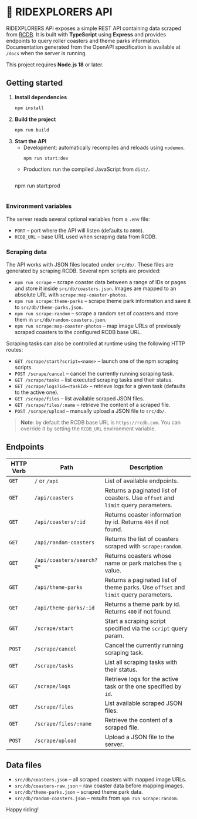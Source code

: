# 🎢 RIDEXPLORERS API

RIDEXPLORERS API exposes a simple REST API containing data scraped from [RCDB](https://rcdb.com). It is built with **TypeScript** using **Express** and provides endpoints to query roller coasters and theme parks information. Documentation generated from the OpenAPI specification is available at `/docs` when the server is running.

This project requires **Node.js 18** or later.

## Getting started

1. **Install dependencies**
   ```bash
   npm install
   ```
2. **Build the project**
   ```bash
   npm run build
   ```
3. **Start the API**
   - Development: automatically recompiles and reloads using `nodemon`.
     ```bash
     npm run start:dev
     ```
   - Production: run the compiled JavaScript from `dist/`.
     ```bash
    npm run start:prod
    ```

### Environment variables

The server reads several optional variables from a `.env` file:

- `PORT` – port where the API will listen (defaults to `8000`).
- `RCDB_URL` – base URL used when scraping data from RCDB.


### Scraping data
The API works with JSON files located under `src/db/`. These files are generated by scraping RCDB. Several npm scripts are provided:

- `npm run scrape` – scrape coaster data between a range of IDs or pages and store it inside `src/db/coasters.json`. Images are mapped to an absolute URL with `scrape:map-coaster-photos`.
- `npm run scrape:theme-parks` – scrape theme park information and save it to `src/db/theme-parks.json`.
- `npm run scrape:random` – scrape a random set of coasters and store them in `src/db/random-coasters.json`.
- `npm run scrape:map-coaster-photos` – map image URLs of previously scraped coasters to the configured RCDB base URL.

Scraping tasks can also be controlled at runtime using the following HTTP routes:

- `GET /scrape/start?script=<name>` – launch one of the npm scraping scripts.
- `POST /scrape/cancel` – cancel the currently running scraping task.
- `GET /scrape/tasks` – list executed scraping tasks and their status.
- `GET /scrape/logs?id=<taskId>` – retrieve logs for a given task (defaults to the active one).
- `GET /scrape/files` – list available scraped JSON files.
- `GET /scrape/files/:name` – retrieve the content of a scraped file.
- `POST /scrape/upload` – manually upload a JSON file to `src/db/`.

> **Note**: by default the RCDB base URL is `https://rcdb.com`. You can override it by setting the `RCDB_URL` environment variable.

## Endpoints

| HTTP Verb | Path                       | Description                                                                                      |
| --------- | -------------------------- | ------------------------------------------------------------------------------------------------ |
| `GET`     | `/` or `/api`              | List of available endpoints.                                                                     |
| `GET`     | `/api/coasters`            | Returns a paginated list of coasters. Use `offset` and `limit` query parameters.                 |
| `GET`     | `/api/coasters/:id`        | Returns coaster information by id. Returns `404` if not found.                                   |
| `GET`     | `/api/random-coasters`     | Returns the list of coasters scraped with `scrape:random`.                   |
| `GET`     | `/api/coasters/search?q=`  | Returns coasters whose name or park matches the `q` value.                                       |
| `GET`     | `/api/theme-parks`         | Returns a paginated list of theme parks. Use `offset` and `limit` query parameters.              |
| `GET`     | `/api/theme-parks/:id`     | Returns a theme park by id. Returns `400` if not found.                                          |
| `GET`     | `/scrape/start`            | Start a scraping script specified via the `script` query param.                                  |
| `POST`    | `/scrape/cancel`           | Cancel the currently running scraping task.                                                     |
| `GET`     | `/scrape/tasks`            | List all scraping tasks with their status.                                                      |
| `GET`     | `/scrape/logs`             | Retrieve logs for the active task or the one specified by `id`.                                |
| `GET`     | `/scrape/files`            | List available scraped JSON files.                                                              |
| `GET`     | `/scrape/files/:name`      | Retrieve the content of a scraped file.                                                         |
| `POST`    | `/scrape/upload`           | Upload a JSON file to the server.                                                              |

## Data files
- `src/db/coasters.json` – all scraped coasters with mapped image URLs.
- `src/db/coasters-raw.json` – raw coaster data before mapping images.
- `src/db/theme-parks.json` – scraped theme park data.
- `src/db/random-coasters.json` – results from `npm run scrape:random`.

Happy riding!
